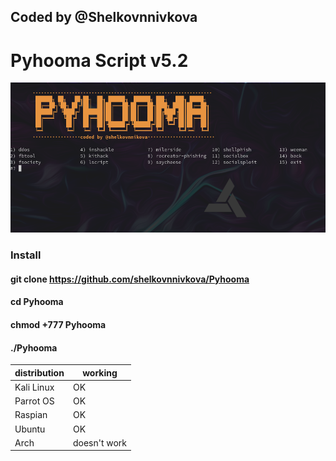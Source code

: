 ## Coded by @Shelkovnnivkova
# Pyhooma Script v5.2

![cap](https://raw.githubusercontent.com/shelkovnnivkova/pyhooma/main/pyhooma.png)

### Install

#### git clone https://github.com/shelkovnnivkova/Pyhooma

#### cd Pyhooma

#### chmod +777 Pyhooma

#### ./Pyhooma

| distribution | working     |
|--------------|-------------|
| Kali Linux   |  OK         |
| Parrot OS    |  OK         |
| Raspian      |  OK         |
| Ubuntu       |  OK         |
| Arch         |doesn't work |
